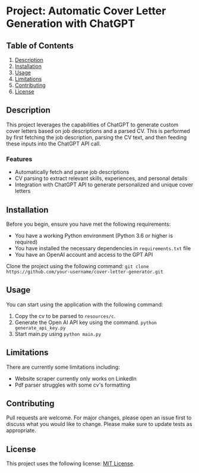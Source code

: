 # Project: Automatic Cover Letter Generation with ChatGPT

## Table of Contents

1. [Description](#Description)
2. [Installation](#Installation)
3. [Usage](#Usage)
4. [Limitations](#Limitations)
5. [Contributing](#Contributing)
6. [License](#License)

## Description

This project leverages the capabilities of ChatGPT to generate custom cover letters based on job descriptions and a parsed CV. This is performed by first fetching the job description, parsing the CV text, and then feeding these inputs into the ChatGPT API call.

### Features

- Automatically fetch and parse job descriptions
- CV parsing to extract relevant skills, experiences, and personal details
- Integration with ChatGPT API to generate personalized and unique cover letters

## Installation

Before you begin, ensure you have met the following requirements:

- You have a working Python environment (Python 3.6 or higher is required)
- You have installed the necessary dependencies in `requirements.txt` file
- You have an OpenAI account and access to the GPT API

Clone the project using the following command:
`git clone https://github.com/your-username/cover-letter-generator.git`

## Usage

You can start using the application with the following command:

1. Copy the cv to be parsed to `resources/c`.
2. Generate the Open AI API key using the command.
   `python generate_api_key.py`
3. Start main.py using `python main.py`

## Limitations

There are currently some limitations including:

- Website scraper currently only works on LinkedIn
- Pdf parser struggles with some cv's formatting

## Contributing

Pull requests are welcome. For major changes, please open an issue first to discuss what you would like to change.
Please make sure to update tests as appropriate.

## License

This project uses the following license: [MIT License](https://opensource.org/licenses/MIT).
